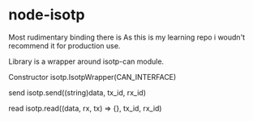 # node-isotp

Most rudimentary binding there is
As this is my learning repo i woudn't recommend it for production use.

Library is a wrapper around isotp-can module.

Constructor
isotp.IsotpWrapper(CAN_INTERFACE)

send
isotp.send((string)data, tx_id, rx_id)

read
isotp.read((data, rx, tx) => {}, tx_id, rx_id)

